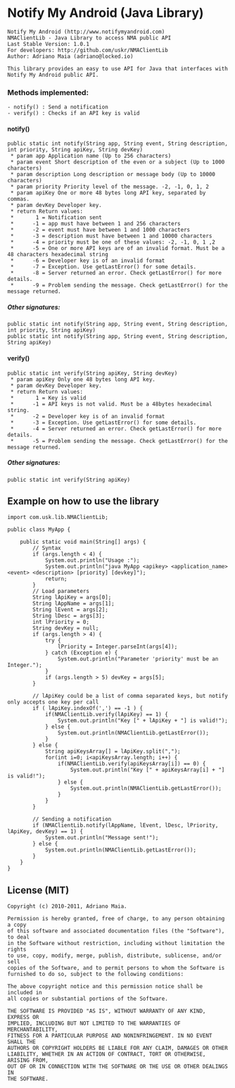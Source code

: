 Notify My Android (Java Library)
================================

	Notify My Android (http://www.notifymyandroid.com)
	NMAClientLib - Java Library to access NMA public API
	Last Stable Version: 1.0.1
	For developers: http://github.com/uskr/NMAClientLib
	Author: Adriano Maia (adriano@locked.io)

	This library provides an easy to use API for Java that interfaces with Notify My Android public API.

### Methods implemented:

	- notify() : Send a notification
	- verify() : Checks if an API key is valid

#### notify()

	public static int notify(String app, String event, String description, int priority, String apiKey, String devKey)
	 * param app Application name (Up to 256 characters)
	 * param event Short description of the even or a subject (Up to 1000 characters)
	 * param description Long description or message body (Up to 10000 characters)
	 * param priority Priority level of the message. -2, -1, 0, 1, 2
	 * param apiKey One or more 48 bytes long API key, separated by commas.
	 * param devKey Developer key.
	 * return Return values:
	 *		 1 = Notification sent
	 *		-1 = app must have between 1 and 256 characters
	 *		-2 = event must have between 1 and 1000 characters
	 *		-3 = description must have between 1 and 10000 characters
	 *		-4 = priority must be one of these values: -2, -1, 0, 1 ,2
	 *		-5 = One or more API keys are of an invalid format. Must be a 48 characters hexadecimal string
	 *		-6 = Developer key is of an invalid format
	 *		-7 = Exception. Use getLastError() for some details.
	 *		-8 = Server returned an error. Check getLastError() for more details.
	 *		-9 = Problem sending the message. Check getLastError() for the message returned.

##### Other signatures:
	public static int notify(String app, String event, String description, int priority, String apiKey)	 
	public static int notify(String app, String event, String description, String apiKey)

#### verify()

	public static int verify(String apiKey, String devKey)
	 * param apiKey Only one 48 bytes long API key.
	 * param devKey Developer key.
	 * return Return values:
	 *		 1 = Key is valid
	 *		-1 = API keys is not valid. Must be a 48bytes hexadecimal string.
	 *		-2 = Developer key is of an invalid format
	 *		-3 = Exception. Use getLastError() for some details.
	 *		-4 = Server returned an error. Check getLastError() for more details.
	 *		-5 = Problem sending the message. Check getLastError() for the message returned.
	
##### Other signatures:
	public static int verify(String apiKey)
	 
Example on how to use the library
---------------------------------

	import com.usk.lib.NMAClientLib;

	public class MyApp {

		public static void main(String[] args) {
			// Syntax
			if (args.length < 4) {
				System.out.println("Usage :");
				System.out.println("java MyApp <apikey> <application_name> <event> <description> [priority] [devkey]");
				return;
			}
			// Load parameters
			String lApiKey = args[0];
			String lAppName = args[1];
			String lEvent = args[2];
			String lDesc = args[3];
			int lPriority = 0;
			String devKey = null;
			if (args.length > 4) {
				try {
					lPriority = Integer.parseInt(args[4]);
				} catch (Exception e) {
					System.out.println("Parameter 'priority' must be an Integer.");
				}
				if (args.length > 5) devKey = args[5];
			}

			// lApiKey could be a list of comma separated keys, but notify only accepts one key per call
			if ( lApiKey.indexOf(',') == -1 ) {
				if(NMAClientLib.verify(lApiKey) == 1) {
					System.out.println("Key [" + lApiKey + "] is valid!");
				} else {
					System.out.println(NMAClientLib.getLastError());
				}
			} else {
				String apiKeysArray[] = lApiKey.split(",");
				for(int i=0; i<apiKeysArray.length; i++) { 
					if(NMAClientLib.verify(apiKeysArray[i]) == 0) {
						System.out.println("Key [" + apiKeysArray[i] + "] is valid!");
					} else {
						System.out.println(NMAClientLib.getLastError());
					}
				}
			}
			
			// Sending a notification
			if (NMAClientLib.notify(lAppName, lEvent, lDesc, lPriority, lApiKey, devKey) == 1) {
				System.out.println("Message sent!");
			} else {
				System.out.println(NMAClientLib.getLastError());
			}
		}
	}

License (MIT)
-------------

    Copyright (c) 2010-2011, Adriano Maia.

    Permission is hereby granted, free of charge, to any person obtaining a copy
    of this software and associated documentation files (the "Software"), to deal
    in the Software without restriction, including without limitation the rights
    to use, copy, modify, merge, publish, distribute, sublicense, and/or sell
    copies of the Software, and to permit persons to whom the Software is
    furnished to do so, subject to the following conditions:

    The above copyright notice and this permission notice shall be included in
    all copies or substantial portions of the Software.

    THE SOFTWARE IS PROVIDED "AS IS", WITHOUT WARRANTY OF ANY KIND, EXPRESS OR
    IMPLIED, INCLUDING BUT NOT LIMITED TO THE WARRANTIES OF MERCHANTABILITY,
    FITNESS FOR A PARTICULAR PURPOSE AND NONINFRINGEMENT. IN NO EVENT SHALL THE
    AUTHORS OR COPYRIGHT HOLDERS BE LIABLE FOR ANY CLAIM, DAMAGES OR OTHER
    LIABILITY, WHETHER IN AN ACTION OF CONTRACT, TORT OR OTHERWISE, ARISING FROM,
    OUT OF OR IN CONNECTION WITH THE SOFTWARE OR THE USE OR OTHER DEALINGS IN
    THE SOFTWARE.
